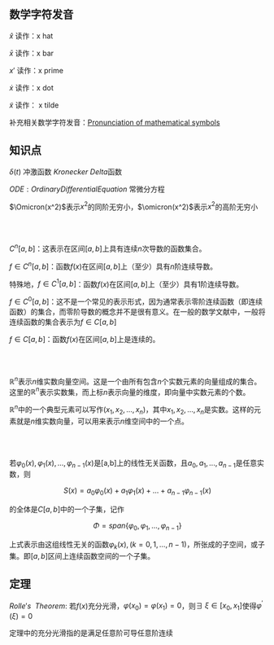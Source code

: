 ## 数学字符发音

$\hat{x}$  读作：x hat 

$\bar{x}$  读作：x bar

$x\prime$  读作：x prime

$\dot{x}$  读作：x dot

$\tilde{x}$  读作： x tilde

补充相关数学字符发音：[Pronunciation of mathematical symbols](http://www.uefap.com/speaking/symbols/symbols.htm)


## 知识点

$\delta(t)$ 冲激函数  $Kronecker \ Delta$函数

$ODE:Ordinary Differential Equation$  常微分方程

$\Omicron(x^2)$表示$x^2$的同阶无穷小，$\omicron(x^2)$表示$x^2$的高阶无穷小


<br></br>

$C^n[a, b]$：这表示在区间$[a,b]$上具有连续$n$次导数的函数集合。

$f \in C^n[a, b]$：函数$f(x)$在区间$[a,b]$上（至少）具有$n$阶连续导数。

特殊地，$f \in C^1[a, b]$：函数$f(x)$在区间$[a,b]$上（至少）具有$1$阶连续导数。

$f \in C^0[a, b]$：这不是一个常见的表示形式，因为通常表示零阶连续函数（即连续函数）的集合，而零阶导数的概念并不是很有意义。在一般的数学文献中，一般将连续函数的集合表示为$f \in C[a, b]$

$f \in C[a, b]$：函数$f(x)$在区间$[a,b]$上是连续的。

<br></br>

$\mathbb{R}^n$表示$n$维实数向量空间。这是一个由所有包含$n$个实数元素的向量组成的集合。这里的$\mathbb{R}^n$表示实数集，而上标$n$表示向量的维度，即向量中实数元素的个数。

$\mathbb{R}^n$中的一个典型元素可以写作$(x_1,x_2,...,x_n)$，其中$x_1,x_2,...,x_n$是实数。这样的元素就是$n$维实数向量，可以用来表示$n$维空间中的一个点。

<br></br>


若$\varphi_0(x),\varphi_1(x),...,\varphi_{n-1}(x)$是[a,b]上的线性无关函数，且$a_0,a_1,...,a_{n-1}$是任意实数，则

$$S(x)=a_0\varphi_0(x)+a_1\varphi_1(x)+...+a_{n-1}\varphi_{n-1}(x)$$

的全体是$C[a,b]$中的一个子集，记作

$$\Phi=span\{\varphi_0,\varphi_1,...,\varphi_{n-1}\}$$

上式表示由这组线性无关的函数$\varphi_k(x),(k=0,1,...,n-1)$，所张成的子空间，或子集。即$[a,b]$区间上连续函数空间的一个子集。

## 定理

$Rolle's \ \  Theorem:$ 若$f(x)$充分光滑，$\varphi(x_0)=\varphi(x_1)=0$，则$\exists \ \xi \in [x_0,x_1]$使得$\varphi^{'}(\xi)=0$

定理中的充分光滑指的是满足任意阶可导任意阶连续

